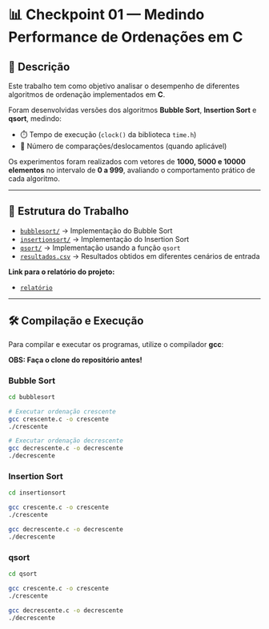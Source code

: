 # 📊 Checkpoint 01 — Medindo Performance de Ordenações em C

## 📌 Descrição
Este trabalho tem como objetivo analisar o desempenho de diferentes algoritmos de ordenação implementados em **C**.  

Foram desenvolvidas versões dos algoritmos **Bubble Sort**, **Insertion Sort** e **qsort**, medindo:  

- ⏱️ Tempo de execução (`clock()` da biblioteca `time.h`)  
- 🔄 Número de comparações/deslocamentos (quando aplicável)  

Os experimentos foram realizados com vetores de **1000, 5000 e 10000 elementos** no intervalo de **0 a 999**, avaliando o comportamento prático de cada algoritmo.

---

## 📂 Estrutura do Trabalho
- [`bubblesort/`](https://github.com/jumarques03/DSA-2SEMESTRE-CP01/tree/main/bubblesort) → Implementação do Bubble Sort  
- [`insertionsort/`](https://github.com/jumarques03/DSA-2SEMESTRE-CP01/tree/main/insertionsort) → Implementação do Insertion Sort  
- [`qsort/`](https://github.com/jumarques03/DSA-2SEMESTRE-CP01/tree/main/qsort) → Implementação usando a função `qsort` 
- [`resultados.csv`](https://github.com/jumarques03/DSA-2SEMESTRE-CP01/blob/main/resultados.csv) → Resultados obtidos em diferentes cenários de entrada  

**Link para o relatório do projeto:**
-  [`relatório`](https://docs.google.com/document/d/1kgjsK7nocS7PwCzsg9bomOse-K9ZXzCveyrJTUEE_VI/edit?usp=sharing)

---

## 🛠️ Compilação e Execução
Para compilar e executar os programas, utilize o compilador **gcc**:  

**OBS: Faça o clone do repositório antes!**

### Bubble Sort
```bash
cd bubblesort

# Executar ordenação crescente
gcc crescente.c -o crescente
./crescente

# Executar ordenação decrescente
gcc decrescente.c -o decrescente
./decrescente

```
### Insertion Sort
```bash
cd insertionsort

gcc crescente.c -o crescente
./crescente

gcc decrescente.c -o decrescente
./decrescente

```

### qsort
```bash
cd qsort

gcc crescente.c -o crescente
./crescente

gcc decrescente.c -o decrescente
./decrescente

```
